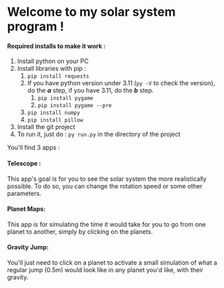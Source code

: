 # Welcome to my solar system program !

#### Required installs to make it work :

1. Install python on your PC
2. Install libraries with pip :
   1. `pip install requests`
   2. If you have python version under 3.11 (`py -V` to check the version), do the ***a*** step, if you have 3.11, do the ***b*** step.
      1. `pip install pygame`
      2. `pip install pygame --pre`
   3. `pip install numpy`
   4. `pip install pillow`
3. Install the git project
4. To run it, just do : `py run.py` in the directory of the project

You'll find 3 apps :

#### Telescope :

This app's goal is for you to see the solar system the more realistically possible. To do so, you can change the rotation speed or some other parameters.

#### Planet Maps:

This app is for simulating the time it would take for you to go from one planet to another, simply by clicking on the planets.

#### Gravity Jump:

You'll just need to click on a planet to activate a small simulation of what a regular jump (0.5m) would look like in any planet you'd like, with their gravity.
